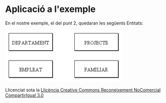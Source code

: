 # Aplicació a l'exemple



En el nostre exemple, el del punt 2, quedaran les següents Entitats:



![](entitats.png)



Llicenciat sota la  [Llicència Creative Commons Reconeixement NoComercial
CompartirIgual 3.0](http://creativecommons.org/licenses/by-nc-sa/3.0/)

